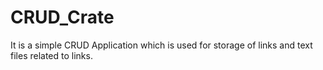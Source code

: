 # CRUD_Crate
It is a simple CRUD Application which is used for storage of links and text files related to links.
